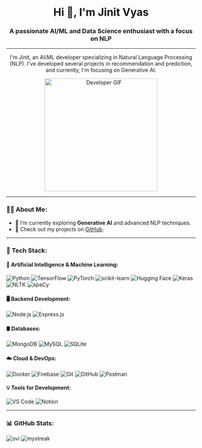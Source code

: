 <h1 align="center">Hi 👋, I'm Jinit Vyas</h1>
<h3 align="center">A passionate AI/ML and Data Science enthusiast with a focus on NLP</h3>

---

<div align="center">
  <p>
    I'm Jinit, an AI/ML developer specializing in Natural Language Processing (NLP). I've developed several projects in recommendation and prediction, and currently, I'm focusing on Generative AI.
  </p>
  <img src="https://media.tenor.com/Ug6cbVA1ZsMAAAAM/developer.gif" alt="Developer GIF" width="300">
</div>

---

### 👨‍💻 About Me:
- 🌱 I’m currently exploring **Generative AI** and advanced NLP techniques.
- 💼 Check out my projects on [GitHub](https://github.com/jinitvyas).

---

### 🚀 Tech Stack:

#### 🧠 Artificial Intelligence & Machine Learning:
![Python](https://img.shields.io/badge/-Python-3776AB?logo=python&logoColor=white&style=flat)
![TensorFlow](https://img.shields.io/badge/-TensorFlow-FF6F00?logo=tensorflow&logoColor=white&style=flat)
![PyTorch](https://img.shields.io/badge/-PyTorch-EE4C2C?logo=pytorch&logoColor=white&style=flat)
![scikit-learn](https://img.shields.io/badge/-scikit--learn-F7931E?logo=scikit-learn&logoColor=white&style=flat)
![Hugging Face](https://img.shields.io/badge/-Hugging%20Face-FF8A00?logo=huggingface&logoColor=white&style=flat)
![Keras](https://img.shields.io/badge/-Keras-D00000?logo=keras&logoColor=white&style=flat)
![NLTK](https://img.shields.io/badge/-NLTK-1D976C?logo=nltk&logoColor=white&style=flat)
![spaCy](https://img.shields.io/badge/-spaCy-09A3D5?logo=spacy&logoColor=white&style=flat)

#### 🖥️ Backend Development:
![Node.js](https://img.shields.io/badge/-Node.js-339933?logo=node.js&logoColor=white&style=flat)
![Express.js](https://img.shields.io/badge/-Express.js-000000?logo=express&logoColor=white&style=flat)

#### 🛢️ Databases:
![MongoDB](https://img.shields.io/badge/-MongoDB-47A248?logo=mongodb&logoColor=white&style=flat)
![MySQL](https://img.shields.io/badge/-MySQL-4479A1?logo=mysql&logoColor=white&style=flat)
![SQLite](https://img.shields.io/badge/-SQLite-003B57?logo=sqlite&logoColor=white&style=flat)

#### ☁️ Cloud & DevOps:
![Docker](https://img.shields.io/badge/-Docker-2496ED?logo=docker&logoColor=white&style=flat)
![Firebase](https://img.shields.io/badge/-Firebase-FFCA28?logo=firebase&logoColor=black&style=flat)
![Git](https://img.shields.io/badge/-Git-F05032?logo=git&logoColor=white&style=flat)
![GitHub](https://img.shields.io/badge/-GitHub-181717?logo=github&logoColor=white&style=flat)
![Postman](https://img.shields.io/badge/-Postman-FF6C37?logo=postman&logoColor=white&style=flat)

#### 💡 Tools for Development:
![VS Code](https://img.shields.io/badge/-VS%20Code-007ACC?logo=visual-studio-code&logoColor=white&style=flat)
![Notion](https://img.shields.io/badge/-Notion-000000?logo=notion&logoColor=white&style=flat)


---

### 📊 GitHub Stats:
<img src="https://github-readme-stats.vercel.app/api/top-langs?username=jinitvyas&show_icons=true&locale=en&layout=compact&theme=dark" alt="ovi" />
<img src="https://github-readme-streak-stats.herokuapp.com/?user=jinitvyas&theme=tokyonight" alt="mystreak"/>


